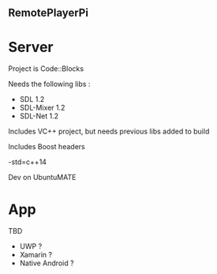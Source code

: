 ## RemotePlayerPi

# Server

Project is Code::Blocks

Needs the following libs :
- SDL 1.2
- SDL-Mixer 1.2
- SDL-Net 1.2

Includes VC++ project, but needs previous libs added to build

Includes Boost headers

-std=c++14


Dev on UbuntuMATE

# App

TBD

- UWP ?
- Xamarin ?
- Native Android ?
